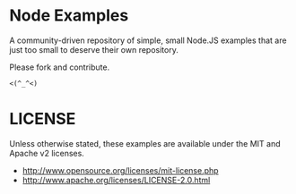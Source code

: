 Node Examples
===

A community-driven repository of simple, small Node.JS examples that are just too small to deserve their own repository.

Please fork and contribute.

    <(^_^<)

LICENSE
===

Unless otherwise stated, these examples are available under the MIT and Apache v2 licenses.

  * http://www.opensource.org/licenses/mit-license.php
  * http://www.apache.org/licenses/LICENSE-2.0.html
